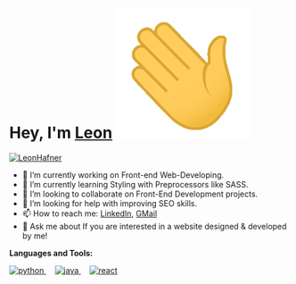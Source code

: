 <h1>Hey, I'm <a href="https://leonhafner.com/" rel="nofollow">Leon</a>
<animated-image data-catalyst style="width: 30px;">
  <a target="_blank" rel="noopener noreferrer nofollow" href="https://raw.githubusercontent.com/ABSphreak/ABSphreak/master/gifs/Hi.gif" data-target="animated-image.originalLink">
    <img src="https://raw.githubusercontent.com/ABSphreak/ABSphreak/master/gifs/Hi.gif" style="max-width: 100%; display: inline-block;" data-target="animated-image.originalImage"></img>
  </a>
</animated-image>
</h1>

<a target="_blank" rel="noopener noreferrer nofollow"  href="https://camo.githubusercontent.com/a5ef27d31fcac394d0eb19816078f3d6070088fe789d861d18f9bfe4b9c3233e/68747470733a2f2f6b6f6d617265762e636f6d2f67687076632f3f757365726e616d653d4268617261744b616d6d616b61746c61266c6162656c3d566965777326636f6c6f723d626c7565267374796c653d666f722d7468652d6261646765">
<img src="https://camo.githubusercontent.com/a5ef27d31fcac394d0eb19816078f3d6070088fe789d861d18f9bfe4b9c3233e/68747470733a2f2f6b6f6d617265762e636f6d2f67687076632f3f757365726e616d653d4268617261744b616d6d616b61746c61266c6162656c3d566965777326636f6c6f723d626c7565267374796c653d666f722d7468652d6261646765" alt="LeonHafner" data-canonical-src="https://komarev.com/ghpvc/?username=Leon-H-DG&label=Views&color=blue&style=for-the-badge" style="max-width: 100%;"></img>
</a>

- 🔭 I’m currently working on Front-end Web-Developing.
- 🌱 I’m currently learning Styling with Preprocessors like SASS.
- 👯 I’m looking to collaborate on Front-End Development projects.
- 🤔 I’m looking for help with improving SEO skills.
- 📫 How to reach me: <a href="https://www.linkedin.com/in/leonhafner" rel="noFollow">LinkedIn</a>, <a href="mailto:leon.dalgrande.hafner@gmail.de">GMail</a>
- 💬 Ask me about If you are interested in a website designed & developed by me!

<p><strong>Languages and Tools:</strong></p>


<a target="_blank" rel="noopener noreferrer nofollow" href="https://user-images.githubusercontent.com/28840761/89373851-5696c900-d71c-11ea-9fad-09e52584c77b.png">
<img height="30" width="30" alt="python" src="https://user-images.githubusercontent.com/28840761/89373851-5696c900-d71c-11ea-9fad-09e52584c77b.png" style="max-width: 100%;"></img>
</a>
&nbsp;&nbsp;&nbsp;
<a target="_blank" rel="noopener noreferrer nofollow" href="https://user-images.githubusercontent.com/28840761/89373844-54cd0580-d71c-11ea-8525-e618ed8e029d.png">
<img height="30" width="30" alt="java" src="https://user-images.githubusercontent.com/28840761/89373844-54cd0580-d71c-11ea-8525-e618ed8e029d.png" style="max-width: 100%;"></img>
</a>
&nbsp;&nbsp;&nbsp;
<a target="_blank" rel="noopener noreferrer nofollow" href="https://user-images.githubusercontent.com/28840761/89373852-5696c900-d71c-11ea-8d90-b469310bd189.png">
<img height="30" width="30" alt="react" src="https://user-images.githubusercontent.com/28840761/89373852-5696c900-d71c-11ea-8d90-b469310bd189.png"" style="max-width: 100%;"></img>
</a>
